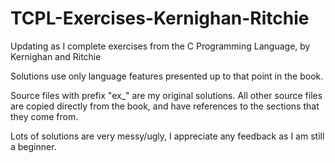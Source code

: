 # TCPL-Exercises-Kernighan-Ritchie
Updating as I complete exercises from the C Programming Language, by Kernighan and Ritchie

Solutions use only language features presented up to that point in the book.

Source files with prefix "ex_" are my original solutions. All other source files are copied directly from the book, and have references to the sections that they come from.

Lots of solutions are very messy/ugly, I appreciate any feedback as I am still a beginner.
